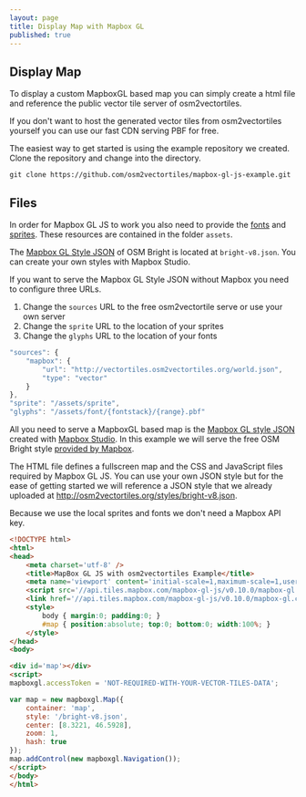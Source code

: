 ```yaml
---
layout: page
title: Display Map with Mapbox GL
published: true
---
```


## Display Map

To display a custom MapboxGL based map you can simply create a html file and
reference the public vector tile server of osm2vectortiles.

If you don't want to host the generated vector tiles from osm2vectortiles yourself you can use
our fast CDN serving PBF for free.

The easiest way to get started is using the example repository we created.
Clone the repository and change into the directory.

```
git clone https://github.com/osm2vectortiles/mapbox-gl-js-example.git
```

## Files

In order for Mapbox GL JS to work you also need to provide the
[fonts](https://www.mapbox.com/mapbox-gl-style-spec/#glyphs) and
[sprites](https://www.mapbox.com/mapbox-gl-style-spec/#sprite).
These resources are contained in the folder `assets`.

The [Mapbox GL Style JSON](https://www.mapbox.com/mapbox-gl-style-spec/) of OSM Bright is located at `bright-v8.json`.
You can create your own styles with Mapbox Studio.

If you want to serve the Mapbox GL Style JSON without Mapbox you need to configure three URLs.
1. Change the `sources` URL to the free osm2vectortile serve or use your own server
2. Change the `sprite` URL to the location of your sprites
3. Change the `glyphs` URL to the location of your fonts

```javascript
"sources": {
    "mapbox": {
        "url": "http://vectortiles.osm2vectortiles.org/world.json",
        "type": "vector"
    }
},
"sprite": "/assets/sprite",
"glyphs": "/assets/font/{fontstack}/{range}.pbf"
```


All you need to serve a MapboxGL based map is the [Mapbox GL style JSON](https://www.mapbox.com/mapbox-gl-style-spec/) created
with [Mapbox Studio](https://www.mapbox.com/mapbox-studio/).
In this example we will serve the free OSM Bright style [provided by Mapbox](https://github.com/mapbox/mapbox-gl-styles).

The HTML file defines a fullscreen map and the CSS and JavaScript files required by Mapbox GL JS.
You can use your own JSON style but for the ease of getting started we will reference a JSON style that
we already uploaded at http://osm2vectortiles.org/styles/bright-v8.json.

Because we use the local sprites and fonts we don't need a Mapbox API key.

```html
<!DOCTYPE html>
<html>
<head>
    <meta charset='utf-8' />
    <title>MapBox GL JS with osm2vectortiles Example</title>
    <meta name='viewport' content='initial-scale=1,maximum-scale=1,user-scalable=no' />
    <script src='//api.tiles.mapbox.com/mapbox-gl-js/v0.10.0/mapbox-gl.js'></script>
    <link href='//api.tiles.mapbox.com/mapbox-gl-js/v0.10.0/mapbox-gl.css' rel='stylesheet' />
    <style>
        body { margin:0; padding:0; }
        #map { position:absolute; top:0; bottom:0; width:100%; }
    </style>
</head>
<body>

<div id='map'></div>
<script>
mapboxgl.accessToken = 'NOT-REQUIRED-WITH-YOUR-VECTOR-TILES-DATA';

var map = new mapboxgl.Map({
    container: 'map',
    style: '/bright-v8.json',
    center: [8.3221, 46.5928],
    zoom: 1,
    hash: true
});
map.addControl(new mapboxgl.Navigation());
</script>
</body>
</html>
```
